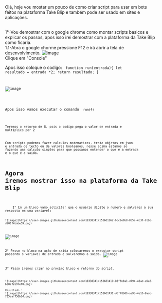 Olá, hoje vou mostar um pouco de como criar script para usar em bots feitos na plataforma Take Blip e também pode ser usado em sites e aplicações.

<br>1°-Vou demostrar com o google chrome como montar scripts basicos e explicar os passos, apos isso irei demostrar com a plataforma da Take Blip como ficaria.
<br>1.1-Abra o google chorme pressione F12 e irá abrir a tela de desenvolvimento.
![image](https://user-images.githubusercontent.com/18338341/152656012-a2ba15d3-8d91-449a-9f92-2a75bb2beca3.png)
<br>Clique em "Console"

Apos isso coloque o codigo:
<code> function run(entrada){
    let resultado = entrada *2;                                                 return resultado;
} 

![image](https://user-images.githubusercontent.com/18338341/152656116-dfe3b5fb-fede-4362-85dd-18feb0ed9ea8.png)
    
<br>Apos isso vamos executar o comando
 <code> run(4) 

<br>Teremos o retorno de 8, pois o codigo pega o valor de entrada e multiplica por 2

 Com scripts podemos fazer calculos matematicos, trata objetos em json e entrada de texto ou de valores booleanos, nesse acima estamos so fazendo uma calculo simples para que possamos entender o que é a entrada e o que é a saida.
     
# Agora iremos mostrar isso na plataforma da Take Blip 
<p>
    1° Em um bloco vamo solicitar que o usuario digite o numero e salvares a sua resposta em uma variavel:
    
    ![image](https://user-images.githubusercontent.com/18338341/152661362-6cc0e9b8-8d5a-4c3f-91bb-d901f4babe59.png)
![image](https://user-images.githubusercontent.com/18338341/152661368-b4cbd678-5402-4ce0-91a0-68ba6e55007f.png)

2° Passo no bloco na ação de saida colocaremos o executar script passando a variavel de entrada e salvaremos a saida.
    ![image](https://user-images.githubusercontent.com/18338341/152661388-6f91a776-b37c-42b5-91cd-b282e7bd0dbe.png)

3° Passo iremos criar no proximo bloco o retorno do script.
    
    ![image](https://user-images.githubusercontent.com/18338341/152661410-88f6b8a1-d794-48ad-a5e6-b887f2e97ef0.png)

    Resultado : 
    ![image](https://user-images.githubusercontent.com/18338341/152661431-ddf78b06-aa9b-4e16-9aab-705aaf756b64.png)

